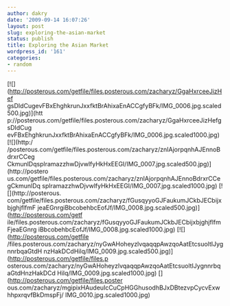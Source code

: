 ```yaml
---
author: dakry
date: '2009-09-14 16:07:26'
layout: post
slug: exploring-the-asian-market
status: publish
title: Exploring the Asian Market
wordpress_id: '161'
categories:
- random
---
```


[![](http://posterous.com/getfile/files.posterous.com/zacharyz/GgaHxrceeJizHef
gsDIdCugevFBxEhghkrunJxxfktBrAhixaEnACCgfyBFk/IMG_0006.jpg.scaled500.jpg)](htt
p://posterous.com/getfile/files.posterous.com/zacharyz/GgaHxrceeJizHefgsDIdCug
evFBxEhghkrunJxxfktBrAhixaEnACCgfyBFk/IMG_0006.jpg.scaled1000.jpg) [![](http:/
/posterous.com/getfile/files.posterous.com/zacharyz/znIAjorpqnhAJEnnoBdrxrCCeg
CkmunlDqsplramazzhwDjvwlfyHkHxEEGI/IMG_0007.jpg.scaled500.jpg)](http://postero
us.com/getfile/files.posterous.com/zacharyz/znIAjorpqnhAJEnnoBdrxrCCegCkmunlDq
splramazzhwDjvwlfyHkHxEEGI/IMG_0007.jpg.scaled1000.jpg) [![](http://posterous.
com/getfile/files.posterous.com/zacharyz/fGusqyyoGJFaukumJCkbJECbijxbjghjflfmF
jeaEGnrgiBbcobehbcEofJf/IMG_0008.jpg.scaled500.jpg)](http://posterous.com/getf
ile/files.posterous.com/zacharyz/fGusqyyoGJFaukumJCkbJECbijxbjghjflfmFjeaEGnrg
iBbcobehbcEofJf/IMG_0008.jpg.scaled1000.jpg) [![](http://posterous.com/getfile
/files.posterous.com/zacharyz/nyGwAHoheyzlvqaqqpAwzqoAatEtcsuoltIJygnnrbqaGtdH
nzHakDCdHilq/IMG_0009.jpg.scaled500.jpg)](http://posterous.com/getfile/files.p
osterous.com/zacharyz/nyGwAHoheyzlvqaqqpAwzqoAatEtcsuoltIJygnnrbqaGtdHnzHakDCd
Hilq/IMG_0009.jpg.scaled1000.jpg) [](http://posterous.com/getfile/files.poster
ous.com/zacharyz/mgipixHAudeuIcCuCpHGGhusodhBJxDBtezvpCycvExwhhpxrqvfBkDmspFj/
IMG_0010.jpg.scaled1000.jpg)

